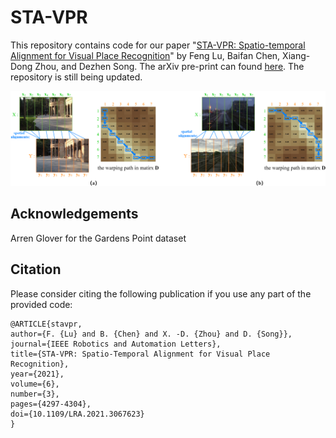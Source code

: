 # STA-VPR
This repository contains code for our paper "[STA-VPR: Spatio-temporal Alignment for Visual Place Recognition](https://ieeexplore.ieee.org/document/9382071)" by Feng Lu, Baifan Chen, Xiang-Dong Zhou, and Dezhen Song. The arXiv pre-print can found [here](https://arxiv.org/abs/2103.13580). The repository is still being updated.

![spatial_alignment_sample](images/spatial_alignment_sample.png)

## Acknowledgements 
Arren Glover for the Gardens Point dataset

## Citation

Please consider citing the following publication if you use any part of the provided code:
```
@ARTICLE{stavpr,
author={F. {Lu} and B. {Chen} and X. -D. {Zhou} and D. {Song}},
journal={IEEE Robotics and Automation Letters},
title={STA-VPR: Spatio-Temporal Alignment for Visual Place Recognition},
year={2021},
volume={6},
number={3},
pages={4297-4304},
doi={10.1109/LRA.2021.3067623}
}
```

